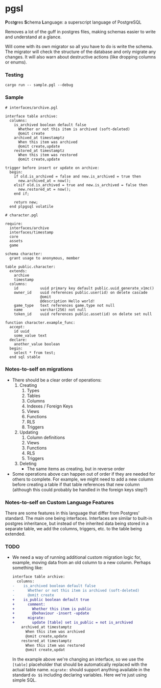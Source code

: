 # pgsl
**P**ost**g**res **S**chema **L**anguage: a superscript language of PostgreSQL

Removes a lot of the guff in postgres files, making schemas easier to write and 
understand at a glance.

Will come with its own migrator so all you have to do is write the schema. The 
migrator will check the structure of the database and only migrate any changes.
It will also warn about destructive actions (like dropping columns or enums).

### Testing

```shell
cargo run -- sample.pgl --debug
```

### Sample

```text
# interfaces/archive.pgl

interface table archive:
  columns:
    is_archived boolean default false
      Whether or not this item is archived (soft-deleted)
      @omit create
    archived_at timestamptz
      When this item was archived
      @omit create,update
    restored_at timestamptz
      When this item was restored
      @omit create,update

trigger before insert or update on archive:
  begin:
    if old.is_archived = false and new.is_archived = true then
      new.archived_at = now();
    elsif old.is_archived = true and new.is_archived = false then
      new.restored_at = now();
    end if;

    return new;
  end plpgsql volatile

# character.pgl

require:
  interfaces/archive
  interfaces/timestamp
  core
  assets
  game

schema character:
  grant usage to anonymous, member

table public.character:
  extends:
    archive
    timestamp
  columns:
    id          uuid primary key default public.uuid_generate_v1mc()
    owner_id    uuid references public.user(id) on delete cascade
                @omit
                @description Hello world!
    game_type   text references game.type not null
    name        varchar(256) not null
    token_id    uuid references public.asset(id) on delete set null

function character.example_func:
  accept:
    id uuid
    some_value text
  declare:
    another_value boolean
  begin:
    select * from test;
  end sql stable
```

### Notes-to-self on migrations
- There should be a clear order of operations:
  1. Creating
     1. Types
     2. Tables
     3. Columns
     4. Indexes / Foreign Keys
     5. Views
     6. Functions
     7. RLS
     8. Triggers
  2. Updating
     1. Column definitions
     2. Views
     3. Functions
     4. RLS
     5. Triggers
  3. Deleting
     - The same items as creating, but in reverse order
- Some operations above can happen out of order if they are needed for others 
  to complete. For example, we might need to add a new column before creating a
  table if that table references that new column (although this could probably 
  be handled in the foreign keys step?)

### Notes-to-self on Custom Language Features
There are some features in this language that differ from Postgres' standard.
The main one being interfaces. Interfaces are similar to built-in postgres 
inheritance, but instead of the inherited data being stored in a separate table,
we add the columns, triggers, etc. to the table being extended.

### TODO
- We need a way of running additional custom migration logic for, example, 
  moving data from an old column to a new column. Perhaps something like:
  ```diff
  interface table archive:
    columns:
  -    is_archived boolean default false
  -      Whether or not this item is archived (soft-deleted)
  -      @omit create
  +    is_public boolean default true
  +      comment:
  +        Whether this item is public
  +        @behaviour -insert -update
  +      migrate:
  +        update [table] set is_public = not is_archived
      archived_at timestamptz
        When this item was archived
        @omit create,update
      restored_at timestamptz
        When this item was restored
        @omit create,updat
  ```
  In the example above we're changing an interface, so we use the `[table]`
  placeholder that should be automatically replaced with the actual table name.
  `migrate:` should support anything available in the standard `do $$` including
  declaring variables. Here we're just using simple SQL.
